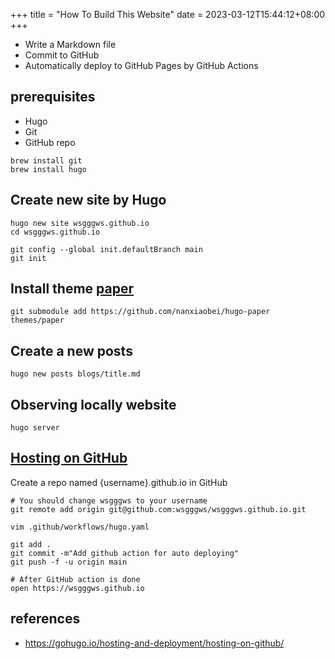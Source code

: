+++
title = "How To Build This Website"
date = 2023-03-12T15:44:12+08:00
+++

- Write a Markdown file
- Commit to GitHub
- Automatically deploy to GitHub Pages by GitHub Actions

## prerequisites

- Hugo
- Git
- GitHub repo

```
brew install git
brew install hugo
```

## Create new site by Hugo

```
hugo new site wsgggws.github.io
cd wsgggws.github.io

git config --global init.defaultBranch main
git init
```

## Install theme [paper](https://www.producthunt.com/products/hugo-paper)

```
git submodule add https://github.com/nanxiaobei/hugo-paper themes/paper
```

## Create a new posts

```
hugo new posts blogs/title.md
```

## Observing locally website

```
hugo server
```

## [Hosting on GitHub](https://gohugo.io/hosting-and-deployment/hosting-on-github/)

Create a repo named {username}.github.io in GitHub

```
# You should change wsgggws to your username
git remote add origin git@github.com:wsgggws/wsgggws.github.io.git

vim .github/workflows/hugo.yaml

git add .
git commit -m"Add github action for auto deploying"
git push -f -u origin main

# After GitHub action is done
open https://wsgggws.github.io
```

## references

- <https://gohugo.io/hosting-and-deployment/hosting-on-github/>
